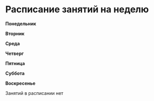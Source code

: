# Расписание занятий на неделю

**Понедельник**

**Вторник**

**Среда**

**Четверг**

**Пятница**

**Суббота**

**Воскресенье**

Занятий в расписании нет